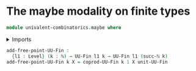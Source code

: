 # The maybe modality on finite types

```agda
module univalent-combinatorics.maybe where
```

<details><summary>Imports</summary>

```agda
open import foundation.maybe public
open import elementary-number-theory.natural-numbers
open import foundation.universe-levels
open import univalent-combinatorics.coproduct-types
open import univalent-combinatorics.finite-types
```

</details>

```agda
add-free-point-UU-Fin :
  {l1 : Level} (k : ℕ) → UU-Fin l1 k → UU-Fin l1 (succ-ℕ k)
add-free-point-UU-Fin k X = coprod-UU-Fin k 1 X unit-UU-Fin
```
